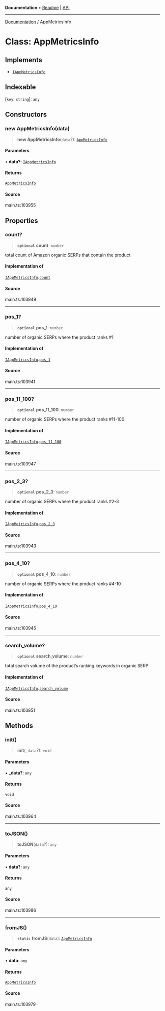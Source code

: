 **Documentation** • [Readme](../README.md) \| [API](../globals.md)

***

[Documentation](../README.md) / AppMetricsInfo

# Class: AppMetricsInfo

## Implements

- [`IAppMetricsInfo`](../interfaces/IAppMetricsInfo.md)

## Indexable

 \[`key`: `string`\]: `any`

## Constructors

### new AppMetricsInfo(data)

> **new AppMetricsInfo**(`data`?): [`AppMetricsInfo`](AppMetricsInfo.md)

#### Parameters

• **data?**: [`IAppMetricsInfo`](../interfaces/IAppMetricsInfo.md)

#### Returns

[`AppMetricsInfo`](AppMetricsInfo.md)

#### Source

main.ts:103955

## Properties

### count?

> **`optional`** **count**: `number`

total count of Amazon organic SERPs that contain the product

#### Implementation of

[`IAppMetricsInfo`](../interfaces/IAppMetricsInfo.md).[`count`](../interfaces/IAppMetricsInfo.md#count)

#### Source

main.ts:103949

***

### pos\_1?

> **`optional`** **pos\_1**: `number`

number of organic SERPs where the product ranks #1

#### Implementation of

[`IAppMetricsInfo`](../interfaces/IAppMetricsInfo.md).[`pos_1`](../interfaces/IAppMetricsInfo.md#pos_1)

#### Source

main.ts:103941

***

### pos\_11\_100?

> **`optional`** **pos\_11\_100**: `number`

number of organic SERPs where the product ranks #11-100

#### Implementation of

[`IAppMetricsInfo`](../interfaces/IAppMetricsInfo.md).[`pos_11_100`](../interfaces/IAppMetricsInfo.md#pos_11_100)

#### Source

main.ts:103947

***

### pos\_2\_3?

> **`optional`** **pos\_2\_3**: `number`

number of organic SERPs where the product ranks #2-3

#### Implementation of

[`IAppMetricsInfo`](../interfaces/IAppMetricsInfo.md).[`pos_2_3`](../interfaces/IAppMetricsInfo.md#pos_2_3)

#### Source

main.ts:103943

***

### pos\_4\_10?

> **`optional`** **pos\_4\_10**: `number`

number of organic SERPs where the product ranks #4-10

#### Implementation of

[`IAppMetricsInfo`](../interfaces/IAppMetricsInfo.md).[`pos_4_10`](../interfaces/IAppMetricsInfo.md#pos_4_10)

#### Source

main.ts:103945

***

### search\_volume?

> **`optional`** **search\_volume**: `number`

total search volume of the product’s ranking keywords in organic SERP

#### Implementation of

[`IAppMetricsInfo`](../interfaces/IAppMetricsInfo.md).[`search_volume`](../interfaces/IAppMetricsInfo.md#search_volume)

#### Source

main.ts:103951

## Methods

### init()

> **init**(`_data`?): `void`

#### Parameters

• **\_data?**: `any`

#### Returns

`void`

#### Source

main.ts:103964

***

### toJSON()

> **toJSON**(`data`?): `any`

#### Parameters

• **data?**: `any`

#### Returns

`any`

#### Source

main.ts:103986

***

### fromJS()

> **`static`** **fromJS**(`data`): [`AppMetricsInfo`](AppMetricsInfo.md)

#### Parameters

• **data**: `any`

#### Returns

[`AppMetricsInfo`](AppMetricsInfo.md)

#### Source

main.ts:103979
